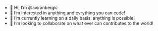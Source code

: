 - 👋 Hi, I’m @aviranbergic
- 👀 I’m interested in anything and evrything you can code!
- 🌱 I’m currently learning on a daily basis, anything is possible!
- 💞️ I’m looking to collaborate on what ever can contributes to the world!

